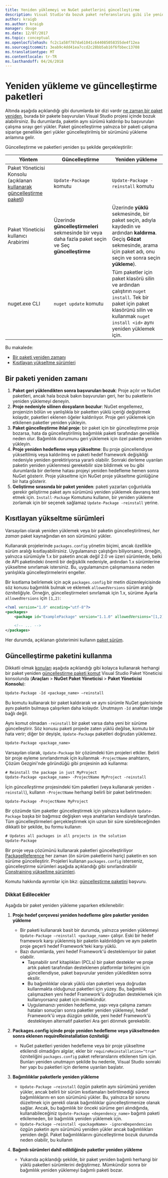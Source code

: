 ```yaml
---
title: Yeniden yüklemeyi ve NuGet paketlerini güncelleştirme
description: Visual Studio'da bozuk paket referanslarını gibi ile yeniden yükleyin ve paketleri, güncelleştirmek için gerekli olduğu zaman ayrıntılar.
author: kraigb
ms.author: kraigb
manager: douge
ms.date: 12/07/2017
ms.topic: conceptual
ms.openlocfilehash: fc2c1a58f787da61041c644085058355de4f12ea
ms.sourcegitcommit: 3eab9c4dd41ea7ccd2c28bb5ab16f6fbbec13708
ms.translationtype: MT
ms.contentlocale: tr-TR
ms.lasthandoff: 04/26/2018
---
```

# <a name="how-to-reinstall-and-update-packages"></a>Yeniden yükleme ve güncelleştirme paketleri

Altında aşağıda açıklandığı gibi durumlarda bir dizi vardır [ne zaman bir paket yeniden](#when-to-reinstall-a-package), burada bir pakete başvuruları Visual Studio projesi içinde bozuk alabilirsiniz. Bu durumlarda, paketin aynı sürümü kaldırılıp bu başvuruları çalışma sırayı geri yükler. Paket güncelleştirme yalnızca bir paketi çalışma siparişe genellikle geri yükler güncelleştirilmiş bir sürümünü yükleme anlamına gelir.

Güncelleştirme ve paketleri yeniden şu şekilde gerçekleştirilir:

| Yöntem | Güncelleştirme | Yeniden yükleme |
| --- | --- | --- |
| Paket Yöneticisi Konsolu (açıklanan [kullanarak güncelleştirme paketi](#using-update-package)) | `Update-Package` komutu | `Update-Package -reinstall` komutu |
| Paket Yöneticisi kullanıcı Arabirimi | Üzerinde **güncelleştirmeleri** sekmesinde bir veya daha fazla paket seçin ve Seç **güncelleştirme** | Üzerinde **yüklü** sekmesinde, bir paket seçin, adıyla kaydedin ve ardından **kaldırma**. Geçiş **Gözat** sekmesinde, arama için paket adı, onu seçin ve sonra seçin **yükleme**). |
| nuget.exe CLI | `nuget update` komutu | Tüm paketler için paket klasörü silin ve ardından çalıştırın `nuget install`. Tek bir paket için paket klasörünü silin ve kullanmak `nuget install <id>` aynı yeniden yüklemek için. |

Bu makalede:

- [Bir paketi yeniden zamanı](#when-to-reinstall-a-package)
- [Kısıtlayan yükseltme sürümleri](#constraining-upgrade-versions)

## <a name="when-to-reinstall-a-package"></a>Bir paketi yeniden zamanı

1. **Paket geri yüklendikten sonra başvuruları bozuk**: Proje açılır ve NuGet paketleri, ancak hala bozuk bakın başvuruları geri, her bu paketlerin yeniden yüklemeyi deneyin.
1. **Proje nedeniyle silinen dosyaların bozulur**: NuGet engellemez, projenizin bölün ve yanlışlıkla bir paketten yüklü içeriği değiştirmek kolaydır, paketleri eklenen öğeler kaldırılıyor. Proje geri yüklemek için etkilenen paketler yeniden yükleyin.
1. **Paket güncelleştirme ihlal proje**: bir paket için bir güncelleştirme proje bozarsa, hata da güncelleştirilmiş bağımlılık paketi tarafından genellikle neden olur. Bağımlılık durumunu geri yüklemek için özel pakette yeniden yükleyin.
1. **Proje yeniden hedefleme veya yükseltme**: Bu proje güncellendiyse yükseltilmiş veya kaldırılmış ve paketi hedef framework değişikliği nedeniyle yeniden gerektiriyorsa yararlı olabilir. Sonraki derleme uyarıları paketin yeniden yüklenmesi gerekebilir size bildirmek ve bu gibi durumlarda bir derleme hatası projeyi yeniden hedefleme hemen sonra NuGet gösterir. Proje yükseltme için NuGet proje yükseltme günlüğüne bir hata gösterir.
1. **Geliştirme sırasında bir paket yeniden**: paketi yazarları çoğunlukla gerekir geliştirme paket aynı sürümünü yeniden yüklemek davranış test etmek için. `Install-Package` Komutunu kullanın, bir yeniden yükleme zorlamak için bir seçenek sağlamaz `Update-Package -reinstall` yerine.

## <a name="constraining-upgrade-versions"></a>Kısıtlayan yükseltme sürümleri

Varsayılan olarak yeniden yüklemek veya bir paketin güncelleştirilmesi, *her zaman* paket kaynağından en son sürümünü yükler.

Kullanarak projelerinde `packages.config` yönetim biçimi, ancak özellikle sürüm aralığı kısıtlayabilirsiniz. Uygulamanızı çalıştığını biliyorsanız, örneğin, yalnızca sürümüyle 1.x bir paketin ancak değil 2.0 ve üzeri sürümlerde, belki de API paketindeki önemli bir değişiklik nedeniyle, ardından 1.x sürümlerine yükseltme sınırlamak istersiniz. Bu, uygulamanızın çalışmamasına neden yanlışlıkla güncelleştirmelerini engeller.

Bir kısıtlama belirlemek için açık `packages.config` bir metin düzenleyicisinde söz konusu bağımlılık bulmak ve eklemek `allowedVersions` sürüm aralığı özniteliğiyle. Örneğin, güncelleştirmeleri sınırlamak için 1.x, sürüme Ayarla `allowedVersions` için `[1,2)`:

```xml
<?xml version="1.0" encoding="utf-8"?>
<packages>
    <package id="ExamplePackage" version="1.1.0" allowedVersions="[1,2)" />

    <!-- ... -->
</packages>
```

Her durumda, açıklanan gösterimini kullanın [paket sürüm](../reference/package-versioning.md#version-ranges-and-wildcards).

## <a name="using-update-package"></a>Güncelleştirme paketini kullanma

Dikkatli olmak [konuları](#considerations) aşağıda açıklandığı gibi kolayca kullanarak herhangi bir paket yeniden [güncelleştirme paketi komut](../Tools/ps-ref-update-package.md) Visual Studio Paket Yöneticisi konsolunda (**Araçları**  >  **NuGet Paket Yöneticisi** > **Paket Yöneticisi Konsolu**):

```ps
Update-Package -Id <package_name> –reinstall
```

Bu komutu kullanarak bir paket kaldırarak ve aynı sürümle NuGet galerisinde aynı paketin bulmaya çalışırken daha kolaydır. Unutmayın `-Id` anahtarı isteğe bağlı değil.

Aynı komut olmadan `-reinstall` bir paket varsa daha yeni bir sürüme güncelleştirir. Söz konusu paketi projede zaten yüklü değilse, komutu bir hata verir; diğer bir deyişle, `Update-Package` paketleri doğrudan yüklemez.

```ps
Update-Package <package_name>
```

Varsayılan olarak, `Update-Package` bir çözümdeki tüm projeleri etkiler. Belirli bir proje eyleme sınırlandırmak için kullanmak `-ProjectName` anahtarını, Çözüm Gezgini'nde göründüğü gibi projesinin adı kullanma:

```ps
# Reinstall the package in just MyProject
Update-Package <package_name> -ProjectName MyProject -reinstall
```

İçin *güncelleştirme* projesindeki tüm paketleri (veya kullanarak yeniden `-reinstall`), kullanın `-ProjectName` herhangi belirli bir paket belirtmeden:

```ps
Update-Package -ProjectName MyProject
```

Bir çözümde tüm paketler güncelleştirmek için yalnızca kullanın `Update-Package` başka bir bağımsız değişken veya anahtarları kendisiyle tarafından. Tüm güncelleştirmeleri gerçekleştirmek için uzun bir süre sürebileceğinden dikkatli bir şekilde, bu formu kullanın:

```ps
# Updates all packages in all projects in the solution
Update-Package 
```

Bir proje veya çözümünü kullanarak paketleri güncelleştiriliyor [PackageReference](../Consume-Packages/Package-References-in-Project-Files.md) her zaman (ön sürüm paketlerini hariç) paketin en son sürüme güncelleştirir. Projeleri kullanan `packages.config` isterseniz, güncelleştirme sürümleri aşağıda açıklandığı gibi sınırlandırabilir [Constraining yükseltme sürümleri](#constraining-upgrade-versions).

Komutu hakkında ayrıntılar için bkz: [güncelleştirme paketini](../Tools/ps-ref-update-package.md) başvuru.

### <a name="considerations"></a>Dikkat Edilecekler

Aşağıda bir paket yeniden yükleme yaparken etkilenebilir:

1. **Proje hedef çerçevesi yeniden hedefleme göre paketler yeniden yükleme**
    - Bir paketi kullanarak basit bir durumda, yalnızca yeniden yüklemeyi `Update-Package –reinstall <package_name>` çalışır. Eski bir hedef framework karşı yüklenmiş bir paketin kaldırıldığını ve aynı paketin proje geçerli hedef Framework'teki karşı yüklü.
    - Bazı durumlarda, yeni hedef Framework'ü desteklemiyor bir paket olabilir.
        - Taşınabilir sınıf kitaplıkları (PCLs) bir paket destekler ve proje artık paketi tarafından desteklenen platformlar birleşimi için güncellendiyse, paket başvurular yeniden yükledikten sonra eksilir.
        - Bu bağımlılıklar olarak yüklü olan paketleri veya doğrudan kullanmakta olduğunuz paketleri için yüzey. Bu, bağımlılık çalışmazken yeni hedef Framework'ü doğrudan desteklemek için kullanıyorsanız paket için mümkündür.
        - Uygulamanızı yeniden hedefleme, yapı veya çalışma zamanı hataları sonuçları sonra paketler yeniden yüklemeyi, hedef Framework'ü veya düzgün şekilde, yeni hedef Framework'ü destekleyen alternatif paketleri Ara geri dönmek gerekebilir.

1. **Packages.config içinde proje yeniden hedefleme veya yükseltmeden sonra eklenen requireReinstallation özniteliği**
    - NuGet paketleri yeniden hedefleme veya bir proje yükseltme etkilendi olmadığını algılar, ekler bir `requireReinstallation="true"` özniteliğini `packages.config` paket referanslarını etkilenen tüm için. Bunları yeniden unutmayın şekilde bu nedenle, Visual Studio sonraki her yapı bu paketleri için derleme uyarıları başlatır.

1. **Bağımlılıklar paketlerle yeniden yükleme**
    - `Update-Package –reinstall` özgün paketin aynı sürümünü yeniden yükler, ancak belirli bir sürüm kısıtlamaları belirtilmediği sürece bağımlılıklarını en son sürümünü yükler. Bu, yalnızca bir sorunu düzeltmek için gerekli olarak bağımlılıklar güncelleştirmenize olanak sağlar. Ancak, bu bağımlılık bir önceki sürüme geri alındığında, kullanabileceğiniz `Update-Package <dependency_name>` bağımlı paketi etkilemeden, bir bağımlılık yeniden yüklemek için.
    - `Update-Package –reinstall <packageName> -ignoreDependencies` özgün paketin aynı sürümünü yeniden yükler ancak bağımlılıkları yeniden değil. Paket bağımlılıklarını güncelleştirme bozuk durumda neden olabilir, bu kullanın

1. **Bağımlı sürümleri dahil edildiğinde paketler yeniden yükleme**
    - Yukarıda açıklandığı şekilde, bir paket yeniden bağımlı herhangi bir yüklü paketleri sürümlerini değiştirmez. Mümkündür sonra bir bağımlılık yeniden yüklemeyi bağımlı paketi bozar.
